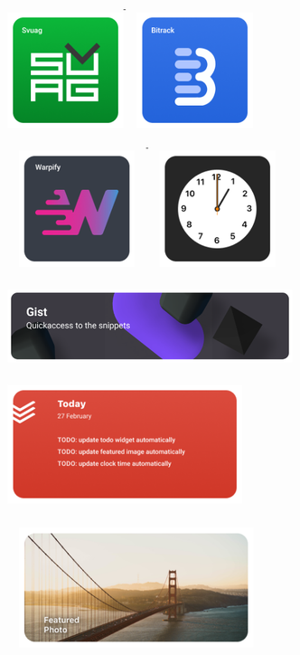 <p style="align:center">

<a target="_blank" href="http://svuag.com/">
	<img align="center;" style="vertical-align:top; margin:20px 0" width="205" src="images/svuag.png" />
</a> 
<a target="_blank" href="http://bitrack.io/">
	<img align="center;" style="vertical-align:top; margin:20px 20px" width="205" src="images/bitrack.png" />
</a> 
<a target="_blank" href="http://warpify.io/">
	<img align="center;" style="vertical-align:top; margin:20px 20px" width="205" src="images/warpify.png" />
</a> 
<img align="center;" style="vertical-align:top; margin:20px 20px" width="205" src="images/clock.png" />
<a target="_blank" href="https://gist.github.com/zk-g/">
	<img align="center" style="vertical-align:top; margin:20px 0" width="835" src="images/gists.png" />
</a>
<img align="center;" style="margin: 20px 0;"  width="415" src="images/todoist.png" />
<img align="center;" style="vertical-align:top; margin:20px 20px" width="415" src="images/featuredimage.png" />

</p>
